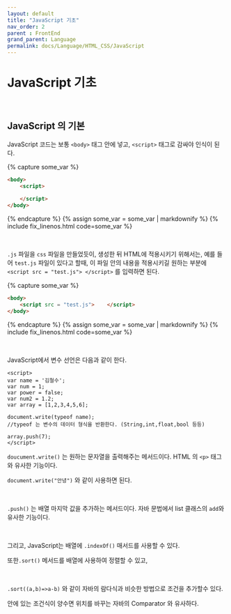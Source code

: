 ```yaml
---
layout: default
title: "JavaScript 기초"
nav_order: 2
parent : FrontEnd
grand_parent: Language
permalink: docs/Language/HTML_CSS/JavaScript
---
```


# JavaScript 기초

<br>

## JavaScript 의 기본



JavaScript 코드는 보통 `<body>`  태그 안에 넣고, `<script>` 태그로 감싸야 인식이 된다.

{% capture some_var %}
```html
<body>
	<script>
	
	</script>
</body>
```
{% endcapture %}
{% assign some_var = some_var | markdownify %}
{% include fix_linenos.html code=some_var %}



<br>



`.js` 파일을 `css` 파일을 만들었듯이, 생성한 뒤 HTML에 적용시키기 위해서는, 예를 들어 `test.js` 파일이 있다고 할때, 이 파일 안의 내용을 적용시키길 원하는 부분에 `<script src = "test.js"> </script>` 를 입력하면 된다.



{% capture some_var %}
```html
<body>
	<script src = "test.js">	</script>
</body>
```
{% endcapture %}
{% assign some_var = some_var | markdownify %}
{% include fix_linenos.html code=some_var %}



<br>



JavaScript에서 변수 선언은 다음과 같이 한다.


```
<script>
var name = '김철수';
var num = 1;
var power = false;
var num2 = 1.2;
var array = [1,2,3,4,5,6];

document.write(typeof name);
//typeof 는 변수의 데이터 형식을 반환한다. (String,int,float,bool 등등)

array.push(7);
</script>

```


`doucument.write()` 는 원하는 문자열을 출력해주는 메서드이다. HTML 의 `<p>` 태그와 유사한 기능이다.



`document.write("안녕")`  와 같이 사용하면 된다.



<br>



`.push()` 는 배열 마지막 값을 추가하는 메서드이다. 자바 문법에서 list 클래스의 `add`와 유사한 기능이다.



<br>



그리고, JavaScript는 배열에 `.indexOf()` 매서드를 사용할 수 있다.

또한`.sort()` 메서드를 배열에 사용하여 정렬할 수 있고,



<br>



`.sort((a,b)=>a-b)` 와 같이 자바의 람다식과 비슷한 방법으로 조건을 추가할수 있다.

안에 있는 조건식이 양수면 위치를 바꾸는 자바의 Comparator 와 유사하다.